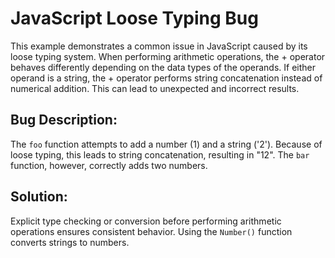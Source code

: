 # JavaScript Loose Typing Bug

This example demonstrates a common issue in JavaScript caused by its loose typing system. When performing arithmetic operations, the + operator behaves differently depending on the data types of the operands. If either operand is a string, the + operator performs string concatenation instead of numerical addition. This can lead to unexpected and incorrect results.

## Bug Description:
The `foo` function attempts to add a number (1) and a string ('2'). Because of loose typing, this leads to string concatenation, resulting in "12".  The `bar` function, however, correctly adds two numbers.

## Solution:
Explicit type checking or conversion before performing arithmetic operations ensures consistent behavior.  Using the `Number()` function converts strings to numbers.
